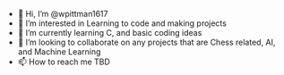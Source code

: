 - 👋 Hi, I’m @wpittman1617
- 👀 I’m interested in Learning to code and making projects
- 🌱 I’m currently learning C, and basic coding ideas
- 💞️ I’m looking to collaborate on any projects that are Chess related, AI, and Machine Learning
- 📫 How to reach me TBD

<!---
wpittman1617/wpittman1617 is a ✨ special ✨ repository because its `README.md` (this file) appears on your GitHub profile.
You can click the Preview link to take a look at your changes.
--->
